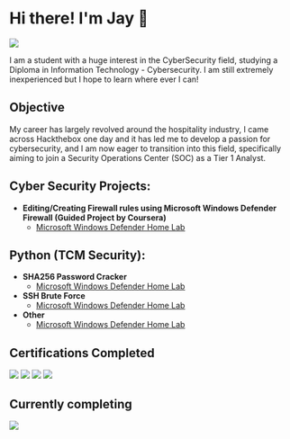 # Hi there! I'm Jay :muscle:
<a href="https://www.linkedin.com/in/jay-chen-0ab7441b1"><img src="https://img.shields.io/badge/-LinkedIn-0072b1?&style=for-the-badge&logo=linkedin&logoColor=white" /></a>

I am a student with a huge interest in the CyberSecurity field, studying a Diploma in Information Technology - Cybersecurity. 
I am still extremely inexperienced but I hope to learn where ever I can!

## Objective

My career has largely revolved around the hospitality industry, I came across Hackthebox one day and it has led me to develop a passion for cybersecurity, and I am now eager to transition into this field, specifically aiming to join a Security Operations Center (SOC) as a Tier 1 Analyst.

<h2>Cyber Security Projects:</h2>

- <b> Editing/Creating Firewall rules using Microsoft Windows Defender Firewall (Guided Project by Coursera) </b>
  - [Microsoft Windows Defender Home Lab](https://github.com/Jjsnaxx/WindowsDefenderHomeLab)
 
<h2>Python (TCM Security):</h2>

- <b> SHA256 Password Cracker </b>
  - [Microsoft Windows Defender Home Lab](https://github.com/Jjsnaxx/WindowsDefenderHomeLab)
- <b> SSH Brute Force </b>
  - [Microsoft Windows Defender Home Lab](https://github.com/Jjsnaxx/WindowsDefenderHomeLab)
- <b> Other </b>
  - [Microsoft Windows Defender Home Lab](https://github.com/Jjsnaxx/WindowsDefenderHomeLab)

## Certifications Completed

<div>
<img src="https://img.shields.io/badge/Google%20Cyber%20Security%20Certificate-4285F4?style=for-the-badge&logo=google&logoColor=white" />
<img src="https://img.shields.io/badge/TryHackMe%20SOC%20Level%201-FF0000?style=for-the-badge&logo=tryhackme&logoColor=white" />
<img src="https://img.shields.io/badge/BTL1-0000FF?style=for-the-badge" />
<img src="https://img.shields.io/badge/Python%20by%20TCM%20Security-800080?style=for-the-badge&labelColor=FFFFFF"/>





## Currently completing
<div>

<img src="https://img.shields.io/badge/CYSA%2B-FF0000?style=for-the-badge" />




 

